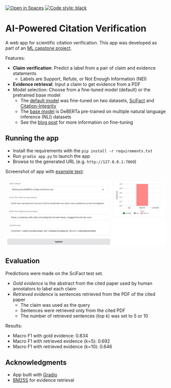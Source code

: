 [![Open in Spaces](https://huggingface.co/datasets/huggingface/badges/resolve/main/open-in-hf-spaces-sm-dark.svg)](https://huggingface.co/spaces/jedick/AI4citations)
[![Code style: black](https://img.shields.io/badge/code%20style-black-000000.svg)](https://github.com/psf/black)

# AI-Powered Citation Verification

A web app for scientific citation verification.
This app was developed as part of an [ML capstone project](https://github.com/jedick/ML-capstone-project).

Features:

- **Claim verification**: Predict a label from a pair of claim and evidence statements
  - Labels are Support, Refute, or Not Enough Information (NEI)
- **Evidence retrieval**: Input a claim to get evidence from a PDF
- Model selection: Choose from a fine-tuned model (default) or the pretrained base model
  - The [default model](https://huggingface.co/jedick/DeBERTa-v3-base-mnli-fever-anli-scifact-citint) was fine-tuned on two datasets, [SciFact](https://github.com/allenai/scifact) and [Citation-Integrity](https://github.com/ScienceNLP-Lab/Citation-Integrity/)
  - The [base model](https://huggingface.co/MoritzLaurer/DeBERTa-v3-base-mnli-fever-anli) is DeBERTa pre-trained on multiple natural language inference (NLI) datasets
  - See the [blog post](https://jedick.github.io/blog/experimenting-with-transformer-models-for-citation-verification/) for more information on fine-tuning

## Running the app

- Install the requirements with the `pip install -r requirements.txt`
- Run `gradio app.py` to launch the app
- Browse to the generated URL (e.g. `http://127.0.0.1:7860`)

Screenshot of app with [example text](https://huggingface.co/datasets/nyu-mll/multi_nli/viewer/default/train?row=37&views%5B%5D=train):

![Screenshot of AI4citations app](./images/AI4citations_screenshot.png)

## Evaluation

Predictions were made on the SciFact test set.

- *Gold evidence* is the abstract from the cited paper used by human annotators to label each claim
- *Retrieved evidence* is sentences retrieved from the PDF of the cited paper
  - The claim was used as the query
  - Sentences were retrieved only from the cited PDF
  - The number of retrieved sentences (top k) was set to 5 or 10

Results:

- Macro F1 with gold evidence: 0.834
- Macro F1 with retrieved evidence (k=5): 0.692
- Macro F1 with retrieved evidence (k=10): 0.646

## Acknowledgments

- App built with [Gradio](https://github.com/gradio-app/gradio)
- [BM25S](https://github.com/xhluca/bm25s) for evidence retrieval 

